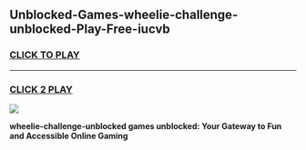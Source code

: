 
## Unblocked-Games-wheelie-challenge-unblocked-Play-Free-iucvb
<h3>
<a href="https://premium76.site?title=wheelie-challenge-unblocked&ref=21A">CLICK TO PLAY</a></h3>
<hr>

<h3>
<a href="https://premium76.site?title=wheelie-challenge-unblocked&ref=21A">CLICK 2 PLAY</a>
  
</h3>

<a href="https://premium76.site?title=wheelie-challenge-unblocked&ref=21A"><img src="https://clearcache.store/games.png"></a>


**wheelie-challenge-unblocked games unblocked: Your Gateway to Fun and Accessible Online Gaming**
